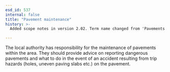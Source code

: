 ```yaml
---
esd_id: 537
internal: false
title: "Pavement maintenance"
history: >-
  Added scope notes in version 2.02. Term name changed from 'Pavements (including dangerous paving)' to 'Roads - pavements - maintenance' in version 3.00. name changed to 'Pavement maintenance' in version 4.00.

---
```


The local authority has responsibility for the maintenance of pavements within the area.  They should provide advice on reporting dangerous pavements and what to do in the event of an accident resulting from trip hazards (holes, uneven paving slabs etc.) on the pavement.

